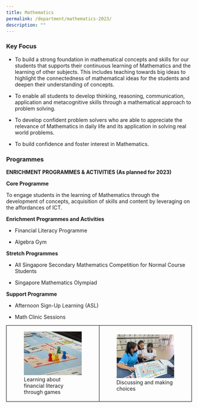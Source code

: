 ```yaml
---
title: Mathematics
permalink: /department/mathematics-2023/
description: ""
---
```

### Key Focus

* To build a strong foundation in mathematical concepts and skills for our students that supports their continuous learning of Mathematics and the learning of other subjects. This includes teaching towards big ideas to highlight the connectedness of mathematical ideas for the students and deepen their understanding of concepts.

* To enable all students to develop thinking, reasoning, communication, application and metacognitive skills through a mathematical approach to problem solving.

* To develop confident problem solvers who are able to appreciate the relevance of Mathematics in daily life and its application in solving real world problems.

* To build confidence and foster interest in Mathematics.

### Programmes

**ENRICHMENT PROGRAMMES &amp; ACTIVITIES (As planned for 2023)**

**Core Programme**

To engage students in the learning of Mathematics through the development of concepts, acquisition of skills and content by leveraging on the affordances of ICT.

**Enrichment Programmes and Activities**

* Financial Literacy Programme

* Algebra Gym

**Stretch Programmes**

* All Singapore Secondary Mathematics Competition for Normal Course Students

* Singapore Mathematics Olympiad

**Support Programme**

* Afternoon Sign-Up Learning (ASL)

* Math Clinic Sessions

<style>  
.table td{  
border:1px solid black;  
}  
</style> 
<div class="container">
<table style="width:100%;height: 100%" class="table">
<tbody><tr>  
<td style="width: 50%">  
<figure>
					<img style="max-width: 100%;" src="/images/Mathematics/financial%20literacy%20workshop%20photograph%201_the%20beginning%20of%20fun%20and%20learning.jpg">
					<figcaption>Learning about financial literacy through games
					</figcaption>
				</figure> 
</td> 
<td style="width: 50%">  
<figure>
					<img style="width:100%;height: 100%" src="/images/Mathematics/financial%20literacy%20workshop%20photograph%206_making%20a%20choice.jpg">
					<figcaption>Discussing and making choices
					</figcaption>
				</figure>
</td> 
</tr>
</tbody></table> 
</div>